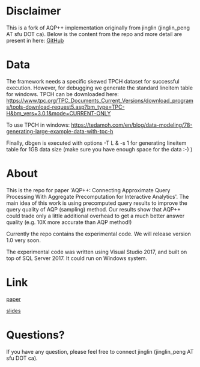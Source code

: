 # Disclaimer
This is a fork of AQP++ implementation originally from jinglin (jinglin_peng AT sfu DOT ca). Below is the content from the repo and more detail are present in here: <a href="https://github.com/sfu-db/aqppp/tree/master" target="_blank">GitHub</a> 

# Data
The framework needs a specific skewed TPCH dataset for successful execution. However, for debugging we generate the standard lineitem table for windows.
TPCH can be downloaded here: https://www.tpc.org/TPC_Documents_Current_Versions/download_programs/tools-download-request5.asp?bm_type=TPC-H&bm_vers=3.0.1&mode=CURRENT-ONLY

To use TPCH in windows: https://tedamoh.com/en/blog/data-modeling/78-generating-large-example-data-with-tpc-h

Finally, dbgen is executed with options -T L & -s 1 for generating lineitem table for 1GB data size (make sure you have enough space for the data :-) )

# About
This is the repo for paper 'AQP++: Connecting Approximate Query Processing With Aggregate Precomputation for Interactive Analytics'. The main idea of this work is using precomputed query results to improve the query quality of AQP (sampling) method. Our results show that AQP++ could trade only a little additional overhead to get a much better answer quality (e.g. 10X more accurate than AQP method!)  

Currently the repo contains the experimental code. We will release version 1.0 very soon.

The experimental code was written using Visual Studio 2017, and built on top of SQL Server 2017. It could run on Windows system.  

# Link
<a href="../master/SIGMOD2018_AQP%2B%2B_paper.pdf" target="_blank">paper</a>

<a href="../master/SIGMOD2018_AQP%2B%2B_slides.pdf" target="_blank">slides</a>

# Questions?
If you have any question, please feel free to connect jinglin (jinglin_peng AT sfu DOT ca).
